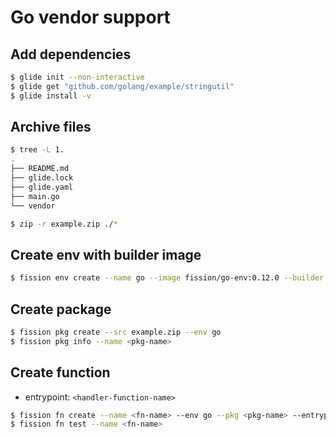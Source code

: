 # Go vendor support

## Add dependencies

```bash
$ glide init --non-interactive
$ glide get "github.com/golang/example/stringutil"
$ glide install -v
```

## Archive files
```bash
$ tree -L 1.
.
├── README.md
├── glide.lock
├── glide.yaml
├── main.go
└── vendor

$ zip -r example.zip ./*
```

## Create env with builder image

```bash
$ fission env create --name go --image fission/go-env:0.12.0 --builder fission/go-builder:0.12.0
```

## Create package
```bash
$ fission pkg create --src example.zip --env go
$ fission pkg info --name <pkg-name>
```

## Create function

* entrypoint: `<handler-function-name>`

```bash
$ fission fn create --name <fn-name> --env go --pkg <pkg-name> --entrypoint "Handler"
$ fission fn test --name <fn-name>
```
